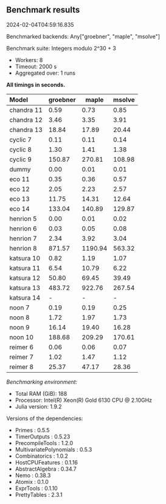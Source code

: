 ## Benchmark results

2024-02-04T04:59:16.835

Benchmarked backends: Any["groebner", "maple", "msolve"]

Benchmark suite: Integers modulo 2^30 + 3

- Workers: 8
- Timeout: 2000 s
- Aggregated over: 1 runs

**All timings in seconds.**

|Model|groebner|maple|msolve|
|:----|---|---|---|
|chandra 11|0.59|0.73|0.85|
|chandra 12|3.46|3.35|3.91|
|chandra 13|18.84|17.89|20.44|
|cyclic 7|0.11|0.11|0.14|
|cyclic 8|1.30|1.41|1.38|
|cyclic 9|150.87|270.81|108.98|
|dummy|0.00|0.01|0.01|
|eco 11|0.35|0.36|0.57|
|eco 12|2.05|2.23|2.57|
|eco 13|11.75|14.31|12.64|
|eco 14|133.04|140.89|129.87|
|henrion 5|0.00|0.01|0.02|
|henrion 6|0.03|0.05|0.08|
|henrion 7|2.34|3.92|3.04|
|henrion 8|871.57|1190.94|563.32|
|katsura 10|0.82|1.19|1.07|
|katsura 11|6.54|10.79|6.22|
|katsura 12|50.80|69.45|39.49|
|katsura 13|483.72|922.76|267.54|
|katsura 14| - | - | - |
|noon 7|0.19|0.19|0.25|
|noon 8|1.72|1.97|1.73|
|noon 9|16.14|19.40|16.28|
|noon 10|188.68|209.29|170.61|
|reimer 6|0.06|0.06|0.07|
|reimer 7|1.02|1.47|1.12|
|reimer 8|25.37|47.17|28.36|

*Benchmarking environment:*

* Total RAM (GiB): 188
* Processor: Intel(R) Xeon(R) Gold 6130 CPU @ 2.10GHz
* Julia version: 1.9.2

Versions of the dependencies:

* Primes : 0.5.5
* TimerOutputs : 0.5.23
* PrecompileTools : 1.2.0
* MultivariatePolynomials : 0.5.3
* Combinatorics : 1.0.2
* HostCPUFeatures : 0.1.16
* AbstractAlgebra : 0.34.7
* Nemo : 0.38.3
* Atomix : 0.1.0
* ExprTools : 0.1.10
* PrettyTables : 2.3.1

